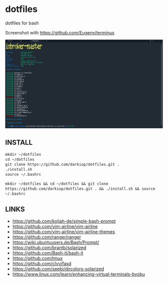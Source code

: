 # dotfiles
dotfiles for bash

Screenshot with https://github.com/Eugeny/terminus

![Screenshot](screenshot.png)

## INSTALL
```
mkdir ~/dotfiles
cd ~/dotfiles
git clone https://github.com/darkiop/dotfiles.git .
./install.sh
source ~/.bashrc
```

```
mkdir ~/dotfiles && cd ~/dotfiles && git clone https://github.com/darkiop/dotfiles.git . && ./install.sh && source ~/.bashrc
```

## LINKS
- https://github.com/koljah-de/simple-bash-prompt
- https://github.com/vim-airline/vim-airline
- https://github.com/vim-airline/vim-airline-themes
- https://github.com/ranger/ranger
- https://wiki.ubuntuusers.de/Bash/Prompt/
- https://github.com/brantb/solarized
- https://github.com/Bash-it/bash-it
- https://github.com/tmux
- https://github.com/clvv/fasd
- https://github.com/seebi/dircolors-solarized
- https://www.linux.com/learn/enhancing-virtual-terminals-byobu
